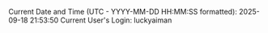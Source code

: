 Current Date and Time (UTC - YYYY-MM-DD HH:MM:SS formatted): 2025-09-18 21:53:50
Current User's Login: luckyaiman
